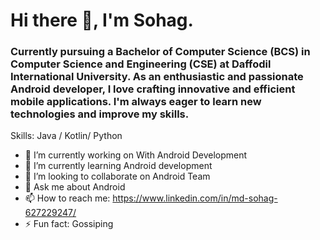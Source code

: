 
# Hi there 👋, I'm Sohag.
### Currently pursuing a Bachelor of Computer Science (BCS) in Computer Science and Engineering (CSE) at Daffodil International University. As an enthusiastic and passionate Android developer, I love crafting innovative and efficient mobile applications. I'm always eager to learn new technologies and improve my skills.
Skills: Java / Kotlin/ Python

- 🔭 I’m currently working on With Android Development 
- 🌱 I’m currently learning Android development 
- 👯 I’m looking to collaborate on Android Team 
- 💬 Ask me about Android 
- 📫 How to reach me: https://www.linkedin.com/in/md-sohag-627229247/ 
- ⚡ Fun fact: Gossiping 
